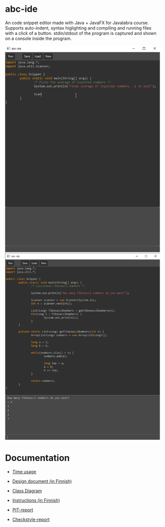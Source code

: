 # abc-ide
An code snippet editor made with Java + JavaFX for Javalabra course.
Supports auto-indent, syntax higlighting and compiling and running files with a click of a button. stdin/stdout of the program is captured and shown on a console inside the program.

![Demo video](dokumentaatio/demo_video.gif)
![Screenshot](dokumentaatio/screenshot.png)

# Documentation
- [Time usage](/dokumentaatio/tuntikirjaus.md)
- [Design document (in Finnish)](/dokumentaatio/aihemäärittely.md)
- [Class Diagram](/dokumentaatio/luokkakaavio.png)
- [Instructions (in Finnish)](/dokumentaatio/kayttoohje.md)


- [PIT-report](https://htmlpreview.github.io/?https://github.com/JaakkoLipsanen/abc-ide/blob/master/dokumentaatio/pit-raportti/index.html)
- [Checkstyle-report](https://htmlpreview.github.io/?https://github.com/JaakkoLipsanen/abc-ide/blob/master/dokumentaatio/checkstyle-raportti/checkstyle.html)